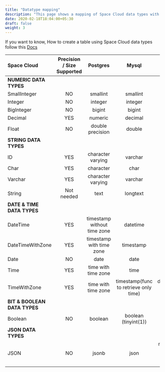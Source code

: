 ```yaml
---
title: "Datatype mapping"
description: "This page shows a mapping of Space Cloud data types with actual relational database types"
date: 2020-02-18T18:04:00+05:30
draft: false
weight: 3
---
```


If you want to know, How to create a table using Space Cloud data types follow this [Docs](/storage/database/data-modelling/quick-start/)

Space Cloud | Precision / Size Supported | Postgres | Mysql | Sql Server
:--- | :---: | :---: | :---: | ---:
**NUMERIC DATA TYPES** | | | |
SmallInteger | NO | smallint | smallint | smallint
Integer | NO | integer | integer | integer
BigInteger | NO | bigint | bigint | bigint
Decimal | YES | numeric | decimal | decimal
Float | NO | double precision | double | double
**STRING DATA TYPES** | | | |
ID | YES | character varying | varchar | nvarchar
Char | YES | character | char | nchar
Varchar | YES | character varying | varchar | nvarchar
String | Not needed | text | longtext | nvarchar(max)
**DATE & TIME DATA TYPES** | | | |
DateTime | YES | timestamp without time zone | datetime | datetime2
DateTimeWithZone | YES | timestamp with time zone | timestamp | datetimeoffset
Date | NO | date | date | date
Time | YES | time with time zone | time | time
TimeWithZone | YES | time with time zone | timestamp(func to retrieve only time) | datetimeoffset(func to retrieve only time)
**BIT & BOOLEAN DATA TYPES** | | | |
Boolean | NO | boolean | boolean (tinyint(1)) | NA
**JSON DATA TYPES** | | | |
JSON | NO | jsonb | json | nvarchar(max) with additional constraint for json check